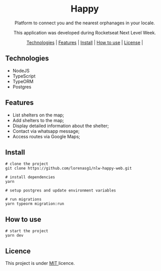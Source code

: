 <div align="center">

  <h1 align="center">Happy</h1>
  <p>Platform to connect you and the nearest orphanages in your locale.</p>
  <p>This application was developed during Rocketseat Next Level Week.</p>

  <span>
    <a href="tech">Technologies</a> |
    <a href="features">Features</a> |
    <a href="install">Install</a> |
    <a href="use">How to use</a> |
    <a href="license">License</a> |
  </span>
</div>

<h2 id="tech">Technologies</h2>
<ul>
  <li>NodeJS</li>
  <li>TypeScript</li>
  <li>TypeORM</li>
  <li>Postgres</li>
</ul>

<h2 id="features">Features</h2>
<ul>
  <li>List shelters on the map;</li>
  <li>Add shelters to the map;</li>
  <li>Display detailed information about the shelter;</li>
  <li>Contact via whatsapp message;</li>
  <li>Access routes via Google Maps;</li>
</ul>

<h2 id="install">Install</h2>

```shell
# clone the project
git clone https://github.com/lorenasg1/nlw-happy-web.git

# install dependencies
yarn

# setup postgres and update environment variables

# run migrations
yarn typeorm migration:run

```


<h2 id="how">How to use</h2>

```shell
# start the project
yarn dev
```

<h2 id="licence">Licence</h2>

<p>
This project is under <a href="">MIT </a>licence.
</p>

